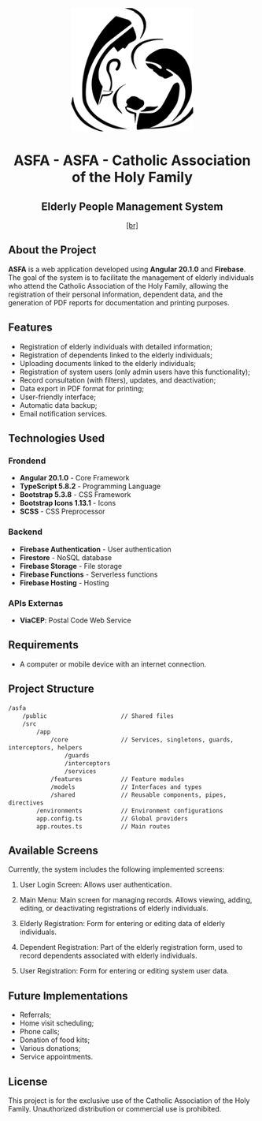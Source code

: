 <div align="center">
	<img src="./public/asfa-logo.png" alt="ASFA" widthwidth="250" height="250" />
	<h1>ASFA - ASFA - Catholic Association of the Holy Family</h1>
	<h2>Elderly People Management System</h2>
	<a href="./README.md">[br]</a>
</div>

## About the Project

**ASFA** is a web application developed using **Angular 20.1.0** and **Firebase**. The goal of the system is to facilitate the management of elderly individuals who attend the Catholic Association of the Holy Family, allowing the registration of their personal information, dependent data, and the generation of PDF reports for documentation and printing purposes.

## Features

- Registration of elderly individuals with detailed information;
- Registration of dependents linked to the elderly individuals;
- Uploading documents linked to the elderly individuals;
- Registration of system users (only admin users have this functionality);
- Record consultation (with filters), updates, and deactivation;
- Data export in PDF format for printing;
- User-friendly interface;
- Automatic data backup;
- Email notification services.

## Technologies Used

### Frondend
- **Angular 20.1.0** - Core Framework
- **TypeScript 5.8.2** - Programming Language
- **Bootstrap 5.3.8** - CSS Framework
- **Bootstrap Icons 1.13.1** - Icons
- **SCSS** - CSS Preprocessor

### Backend
- **Firebase Authentication** - User authentication
- **Firestore** - NoSQL database
- **Firebase Storage** - File storage
- **Firebase Functions** - Serverless functions
- **Firebase Hosting** - Hosting

### APIs Externas
- **ViaCEP**: Postal Code Web Service

## Requirements

- A computer or mobile device with an internet connection.

## Project Structure

```
/asfa
    /public                 	// Shared files
    /src
	    /app
		    /core           	// Services, singletons, guards, interceptors, helpers
			    /guards
				/interceptors
			    /services
		    /features       	// Feature modules
		    /models         	// Interfaces and types
		    /shared         	// Reusable components, pipes, directives
		/environments   		// Environment configurations
        app.config.ts       	// Global providers
        app.routes.ts       	// Main routes
```

## Available Screens

Currently, the system includes the following implemented screens:

1. User Login Screen:
Allows user authentication.

2. Main Menu:
Main screen for managing records. Allows viewing, adding, editing, or deactivating registrations of elderly individuals.

3. Elderly Registration:
Form for entering or editing data of elderly individuals.

4. Dependent Registration:
Part of the elderly registration form, used to record dependents associated with elderly individuals.

5. User Registration:
Form for entering or editing system user data.

## Future Implementations

- Referrals;
- Home visit scheduling;
- Phone calls;
- Donation of food kits;
- Various donations;
- Service appointments.

## License

This project is for the exclusive use of the Catholic Association of the Holy Family. Unauthorized distribution or commercial use is prohibited.